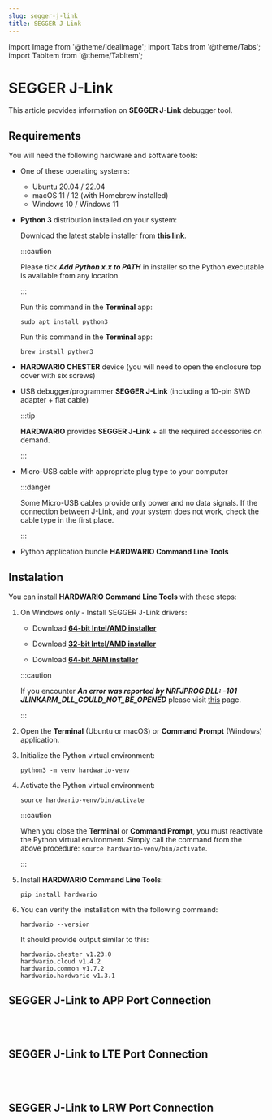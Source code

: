 ```yaml
---
slug: segger-j-link
title: SEGGER J-Link
---
```

import Image from '@theme/IdealImage';
import Tabs from '@theme/Tabs';
import TabItem from '@theme/TabItem';

# SEGGER J-Link

This article provides information on **SEGGER J-Link** debugger tool.

## Requirements

You will need the following hardware and software tools:

* One of these operating systems:

  * Ubuntu 20.04 / 22.04
  * macOS 11 / 12 (with Homebrew installed)
  * Windows 10 / Windows 11

* **Python 3** distribution installed on your system:

  <Tabs groupId="operating-system">
  <TabItem value="windows" label="Windows" default>

  Download the latest stable installer from [**this link**](https://www.python.org/downloads/windows/).

  :::caution

  Please tick **_Add Python x.x to PATH_** in installer so the Python executable is available from any location.

  :::

  </TabItem>
  <TabItem value="linux" label="Linux">

  Run this command in the **Terminal** app:

  ```
  sudo apt install python3
  ```

  </TabItem>
  <TabItem value="macOS" label="macOS">

  Run this command in the **Terminal** app:

  ```
  brew install python3
  ```

  </TabItem>
  </Tabs>

* **HARDWARIO CHESTER** device (you will need to open the enclosure top cover with six screws)

* USB debugger/programmer **SEGGER J-Link** (including a 10-pin SWD adapter + flat cable)

  :::tip

  **HARDWARIO** provides **SEGGER J-Link** + all the required accessories on demand.

  :::

* Micro-USB cable with appropriate plug type to your computer

  :::danger

  Some Micro-USB cables provide only power and no data signals. If the connection between J-Link, and your system does not work, check the cable type in the first place.

  :::

* Python application bundle **HARDWARIO Command Line Tools**

## Instalation

You can install **HARDWARIO Command Line Tools** with these steps:

1. On Windows only - Install SEGGER J-Link drivers:

   * Download [**64-bit Intel/AMD installer**](https://www.segger.com/downloads/jlink/JLink_Windows_x86_64.exe)

   * Download [**32-bit Intel/AMD installer**](https://www.segger.com/downloads/jlink/JLink_Windows.exe)

   * Download [**64-bit ARM installer**](https://www.segger.com/downloads/jlink/JLink_Windows_arm64.exe)

   :::caution

   If you encounter **_An error was reported by NRFJPROG DLL: -101 JLINKARM_DLL_COULD_NOT_BE_OPENED_** please visit [this](../firmware-sdk/installation-on-ubuntu#set-up-device-rules) page.

   :::

1. Open the **Terminal** (Ubuntu or macOS) or **Command Prompt** (Windows) application.

1. Initialize the Python virtual environment:

   ```
   python3 -m venv hardwario-venv
   ```

1. Activate the Python virtual environment:

   ```
   source hardwario-venv/bin/activate
   ```

   :::caution

   When you close the **Terminal** or **Command Prompt**, you must reactivate the Python virtual environment. Simply call the command from the above procedure: `source hardwario-venv/bin/activate`.

   :::

1. Install **HARDWARIO Command Line Tools**:

   ```
   pip install hardwario
   ```

1. You can verify the installation with the following command:

   ```
   hardwario --version
   ```

   It should provide output similar to this:

   ```
   hardwario.chester v1.23.0
   hardwario.cloud v1.4.2
   hardwario.common v1.7.2
   hardwario.hardwario v1.3.1
   ```
## SEGGER J-Link to APP Port Connection

<div class="container">
    <div class="row">
    <div class="col col--10">
      <div><Image img={require('./chester-app-flash-jlink-olimex-white.png')}/></div>
    </div>
    <div class="col col--2">
    </div>
  </div>
</div>
<br />

<div class="container">
    <div class="row">
    <div class="col col--10">
      <div><Image img={require('./chester_segger_app.png')}/></div>
    </div>
    <div class="col col--2">
    </div>
  </div>
</div>
<br />

## SEGGER J-Link to LTE Port Connection

<div class="container">
    <div class="row">
    <div class="col col--10">
      <div><Image img={require('./chester-lte-flash-jlink-olimex-white.png')}/></div>
    </div>
    <div class="col col--2">
    </div>
  </div>
</div>
<br />

<div class="container">
    <div class="row">
    <div class="col col--10">
      <div><Image img={require('./chester_segger_lte.png')}/></div>
    </div>
    <div class="col col--2">
    </div>
  </div>
</div>
<br />

## SEGGER J-Link to LRW Port Connection

<div class="container">
    <div class="row">
    <div class="col col--10">
      <div><Image img={require('./chester-lrw-flash-jlink-olimex-white.png')}/></div>
    </div>
    <div class="col col--2">
    </div>
  </div>
</div>
<br />

<div class="container">
    <div class="row">
    <div class="col col--10">
      <div><Image img={require('./chester_segger_lrw.png')}/></div>
    </div>
    <div class="col col--2">
    </div>
  </div>
</div>
<br />
